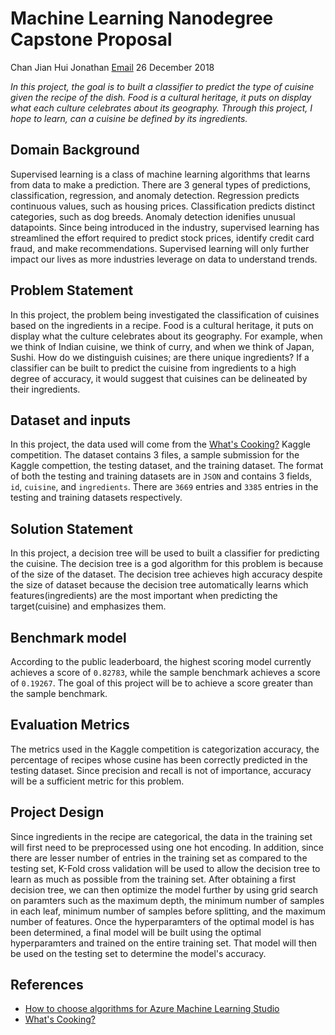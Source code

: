 # Machine Learning Nanodegree Capstone Proposal

Chan Jian Hui Jonathan 
[Email](tmxistz@gmail.com)
26 December 2018

*In this project, the goal is to built a classifier to predict the type of cuisine given the recipe of the dish. Food is a cultural heritage, it puts on display what each culture celebrates about its geography. Through this project, I hope to learn, can a cuisine be defined by its ingredients.*

## Domain Background

Supervised learning is a class of machine learning algorithms that learns from data to make a prediction. There are 3 general types of predictions, classification, regression, and anomaly detection. Regression predicts continuous values, such as housing prices. Classification predicts distinct categories, such as dog breeds. Anomaly detection idenifies unusual datapoints. Since being introduced in the industry, supervised learning has streamlined the effort required to predict stock prices, identify credit card fraud, and make recommendations. Supervised learning will only further impact our lives as more industries leverage on data to understand trends. 

## Problem Statement

In this project, the problem being investigated the classification of cuisines based on the ingredients in a recipe. Food is a cultural heritage, it puts on display what the culture celebrates about its geography. For example, when we think of Indian cuisine, we think of curry, and when we think of Japan, Sushi. How do we distinguish cuisines; are there unique ingredients? If a classifier can be built to predict the cuisine from ingredients to a high degree of accuracy, it would suggest that cuisines can be delineated by their ingredients.

## Dataset and inputs

In this project, the data used will come from the [What's Cooking?](https://www.kaggle.com/c/whats-cooking-kernels-only) Kaggle competition. The dataset contains 3 files, a sample submission for the Kaggle compettion, the testing dataset, and the training dataset. The format of both the testing and training datasets are in `JSON` and contains 3 fields, `id`, `cuisine`,  and `ingredients`. There are `3669` entries and `3385` entries in the testing and training datasets respectively.

## Solution Statement

In this project, a decision tree will be used to built a classifier for predicting the cuisine. The decision tree is a god algorithm for this problem is because of the size of the dataset. The decision tree achieves high accuracy despite the size of dataset because the decision tree automatically learns which features(ingredients) are the most important when predicting the target(cuisine) and emphasizes them.

## Benchmark model

According to the public leaderboard, the highest scoring model currently achieves a score of `0.82783`, while the sample benchmark achieves a score of `0.19267`. The goal of this project will be to achieve a score greater than the sample benchmark.

## Evaluation Metrics

The metrics used in the Kaggle competition is categorization accuracy, the percentage of recipes whose cusine has been correctly predicted in the testing dataset. Since precision and recall is not of importance, accuracy will be a sufficient metric for this problem.

## Project Design

Since ingredients in the recipe are categorical, the data in the training set will first need to be preprocessed using one hot encoding. In addition, since there are lesser number of entries in the training set as compared to the testing set, K-Fold cross validation will be used to allow the decision tree to learn as much as possible from the training set. After obtaining a first decision tree, we can then optimize the model further by using grid search on paramters such as the maximum depth, the minimum number of samples in each leaf, minimum number of samples before splitting, and the maximum number of features. Once the hyperparamters of the optimal model is has been determined, a final model will be built using the optimal hyperparamters and trained on the entire training set. That model will then be used on the testing set to determine the model's accuracy.

## References

- [How to choose algorithms for Azure Machine Learning Studio](https://docs.microsoft.com/en-us/azure/machine-learning/studio/algorithm-choice)
- [What's Cooking?](https://www.kaggle.com/c/whats-cooking-kernels-only#description)